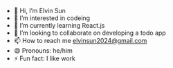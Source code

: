 - 👋 Hi, I’m Elvin Sun
- 👀 I’m interested in codeing
- 🌱 I’m currently learning React.js
- 💞️ I’m looking to collaborate on developing a todo app
- 📫 How to reach me elvinsun2024@gmail.com
- 😄 Pronouns: he/him
- ⚡ Fun fact: I like work

<!---
elvinsun2024/elvinsun2024 is a ✨ special ✨ repository because its `README.md` (this file) appears on your GitHub profile.
You can click the Preview link to take a look at your changes.
--->
